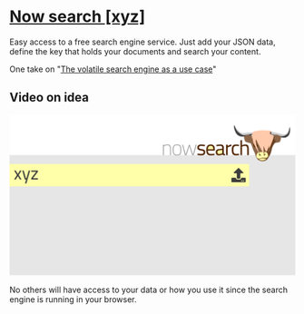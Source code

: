# [Now search [xyz]](https://nowsearch.xyz/)

Easy access to a free search engine service. Just add your JSON data, define the key that holds your documents and search your content.

One take on "[The volatile search engine as a use case](https://medium.com/norch/the-volatile-search-engine-as-a-use-case-b6f29b9d82ee)"

## Video on idea
[![nowsearch.xyz](https://github.com/eklem/nowsearch.xyz/blob/master/web-upload.png)](https://youtu.be/c6pg-shw_w0)

No others will have access to your data or how you use it since the search engine is running in your browser.
